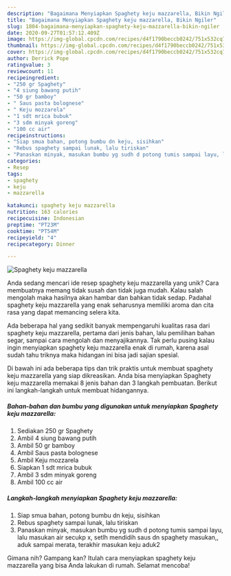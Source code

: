 ```yaml
---
description: "Bagaimana Menyiapkan Spaghety keju mazzarella, Bikin Ngiler"
title: "Bagaimana Menyiapkan Spaghety keju mazzarella, Bikin Ngiler"
slug: 1804-bagaimana-menyiapkan-spaghety-keju-mazzarella-bikin-ngiler
date: 2020-09-27T01:57:12.409Z
image: https://img-global.cpcdn.com/recipes/d4f1790beccb0242/751x532cq70/spaghety-keju-mazzarella-foto-resep-utama.jpg
thumbnail: https://img-global.cpcdn.com/recipes/d4f1790beccb0242/751x532cq70/spaghety-keju-mazzarella-foto-resep-utama.jpg
cover: https://img-global.cpcdn.com/recipes/d4f1790beccb0242/751x532cq70/spaghety-keju-mazzarella-foto-resep-utama.jpg
author: Derrick Pope
ratingvalue: 3
reviewcount: 11
recipeingredient:
- "250 gr Spaghety"
- "4 siung bawang putih"
- "50 gr bamboy"
- " Saus pasta bolognese"
- " Keju mozzarela"
- "1 sdt mrica bubuk"
- "3 sdm minyak goreng"
- "100 cc air"
recipeinstructions:
- "Siap smua bahan, potong bumbu dn keju, sisihkan"
- "Rebus spaghety sampai lunak, lalu tiriskan"
- "Panaskan minyak, masukan bumbu yg sudh d potong tumis sampai layu, lalu masukan air secukp x, setlh mendidih saus dn spaghety masukan,, aduk sampai merata, terakhir masukan keju aduk2"
categories:
- Resep
tags:
- spaghety
- keju
- mazzarella

katakunci: spaghety keju mazzarella 
nutrition: 163 calories
recipecuisine: Indonesian
preptime: "PT23M"
cooktime: "PT54M"
recipeyield: "4"
recipecategory: Dinner

---
```



![Spaghety keju mazzarella](https://img-global.cpcdn.com/recipes/d4f1790beccb0242/751x532cq70/spaghety-keju-mazzarella-foto-resep-utama.jpg)

Anda sedang mencari ide resep spaghety keju mazzarella yang unik? Cara membuatnya memang tidak susah dan tidak juga mudah. Kalau salah mengolah maka hasilnya akan hambar dan bahkan tidak sedap. Padahal spaghety keju mazzarella yang enak seharusnya memiliki aroma dan cita rasa yang dapat memancing selera kita.

Ada beberapa hal yang sedikit banyak mempengaruhi kualitas rasa dari spaghety keju mazzarella, pertama dari jenis bahan, lalu pemilihan bahan segar, sampai cara mengolah dan menyajikannya. Tak perlu pusing kalau ingin menyiapkan spaghety keju mazzarella enak di rumah, karena asal sudah tahu triknya maka hidangan ini bisa jadi sajian spesial.




Di bawah ini ada beberapa tips dan trik praktis untuk membuat spaghety keju mazzarella yang siap dikreasikan. Anda bisa menyiapkan Spaghety keju mazzarella memakai 8 jenis bahan dan 3 langkah pembuatan. Berikut ini langkah-langkah untuk membuat hidangannya.

<!--inarticleads1-->

##### Bahan-bahan dan bumbu yang digunakan untuk menyiapkan Spaghety keju mazzarella:

1. Sediakan 250 gr Spaghety
1. Ambil 4 siung bawang putih
1. Ambil 50 gr bamboy
1. Ambil  Saus pasta bolognese
1. Ambil  Keju mozzarela
1. Siapkan 1 sdt mrica bubuk
1. Ambil 3 sdm minyak goreng
1. Ambil 100 cc air




<!--inarticleads2-->

##### Langkah-langkah menyiapkan Spaghety keju mazzarella:

1. Siap smua bahan, potong bumbu dn keju, sisihkan
1. Rebus spaghety sampai lunak, lalu tiriskan
1. Panaskan minyak, masukan bumbu yg sudh d potong tumis sampai layu, lalu masukan air secukp x, setlh mendidih saus dn spaghety masukan,, aduk sampai merata, terakhir masukan keju aduk2




Gimana nih? Gampang kan? Itulah cara menyiapkan spaghety keju mazzarella yang bisa Anda lakukan di rumah. Selamat mencoba!
